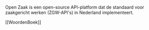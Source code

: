 Open Zaak is een open-source API-platform dat de standaard voor zaakgericht werken (ZGW-API's) in Nederland implementeert.

[[WoordenBoek]]